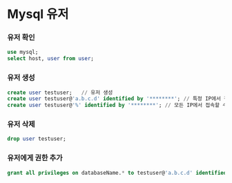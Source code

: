 # Mysql 유저

### 유저 확인

```sql
use mysql;
select host, user from user;
```



### 유저 생성

```sql
create user testuser;	// 유저 생성
create user testuser@'a.b.c.d' identified by '********'; // 특정 IP에서 접속할 수 있는 유저 생성. + 비밀번호 설정 
create user testuser@'%' identified by '********'; // 모든 IP에서 접속할 수 있는 유저 생성. + 비밀번호설정
```



### 유저 삭제

```sql
drop user testuser;
```



### 유저에게 권한 추가

```sql
grant all privileges on databaseName.* to testuser@'a.b.c.d' identified by '********';
```

